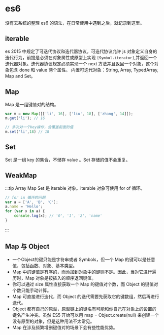 # es6 
没有去系统的整理 es6 的语法，在日常使用中遇到之后，就记录到这里。

## iterable
es 2015 中规定了可迭代协议和迭代器协议。可迭代协议允许 js 对象定义自身的迭代行为，前提是必须在对象属性或原型上实现
`[Symbol.iterator]`,并返回一个迭代器对象。迭代器协议规定必须实现一个 next 方法并且返回一个对象，这个对象包含 done 和
value 两个属性。
内置可迭代对象：String, Array, TypedArray, Map and Set。

## Map
Map 是一组键值对的结构。
```javascript
var m = new Map([['li', 16], ['liu', 18], ['zhang', 14]]);
m.get('li'); // 16

// 多次对一个key操作，会覆盖前面的值
m.set('li',18) // 18
```
## Set
Set 是一组 key 的集合，不储存 value 。Set 存储的值不会重复。
## WeakMap
:::tip
Array Map Set 是 iterable 对象。iterable 对象可使用 for of 循环。
```javascript
// for in 循环的问题
var a = ['A', 'B', 'C'];
a.name = 'Hello';
for (var x in a) {
    console.log(x); // '0', '1', '2', 'name'
}
```
:::
## Map 与 Object
- 一个Object的键只能是字符串或者 Symbols，但一个 Map 的键可以是任意值，包括函数、对象、基本类型。
- Map 中的键值是有序的，而添加到对象中的键则不是。因此，当对它进行遍历时，Map 对象是按插入的顺序返回键值。
- 你可以通过 size 属性直接获取一个 Map 的键值对个数，而 Object 的键值对个数只能手动计算。
- Map 可直接进行迭代，而 Object 的迭代需要先获取它的键数组，然后再进行迭代。
- Object 都有自己的原型，原型链上的键名有可能和你自己在对象上的设置的键名产生冲突。虽然 ES5 开始可以用 map = Object.create(null) 来创建一个没有原型的对象，但是这种用法不太常见。
- Map 在涉及频繁增删键值对的场景下会有些性能优势。
